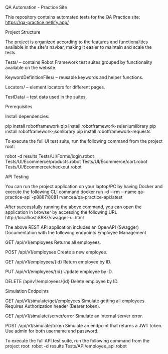 QA Automation - Practice Site

This repository contains automated tests for the QA Practice site: https://qa-practice.netlify.app/

Project Structure

The project is organized according to the features and functionalities available in the site's navbar, making it easier to maintain and scale the tests.

Tests/ – contains Robot Framework test suites grouped by functionality available on the website.

KeywordDefinitionFiles/ – reusable keywords and helper functions.

Locators/ – element locators for different pages.

TestData/ – test data used in the suites.

Prerequisites

Install dependencies:

pip install robotframework
pip install robotframework-seleniumlibrary
pip install robotframework-jsonlibrary
pip install robotframework-requests

To execute the full UI test suite, run the following command from the project root:

robot -d results Tests/UI/Forms/login.robot Tests/UI/Ecommerce/products.robot Tests/UI/Ecommerce/cart.robot Tests/UI/Ecommerce/checkout.robot

API Testing

You can run the project application on your laptop/PC by having Docker and execute the following CLI command
docker run -d --rm --name qa-practice-api -p8887:8081 rvancea/qa-practice-api:latest

After successfully running the above command, you can open the application in browser by accessing the following URL
http://localhost:8887/swagger-ui.html

The above REST API application includes an OpenAPI (Swagger) Documentation with the following endpoints 
Employee Management

GET /api/v1/employees
Returns all employees.

POST /api/v1/employees
Create a new employee.

GET /api/v1/employees/{id}
Return employee by ID.

PUT /api/v1/employees/{id}
Update employee by ID.

DELETE /api/v1/employees/{id}
Delete employee by ID.

Simulation Endpoints

GET /api/v1/simulate/get/employees
Simulate getting all employees. Requires Authorization header (Bearer token).

GET /api/v1/simulate/server/error
Simulate an internal server error.

POST /api/v1/simulate/token
Simulate an endpoint that returns a JWT token. Use admin for both username and password.

To execute the full API test suite, run the following command from the project root:
robot -d results Tests/API/employee_api.robot